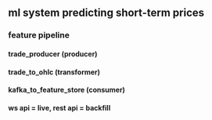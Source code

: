 ## ml system predicting short-term prices

### feature pipeline
####    trade_producer (producer)
####    trade_to_ohlc (transformer)
####    kafka_to_feature_store (consumer)
####    ws api = live, rest api = backfill
